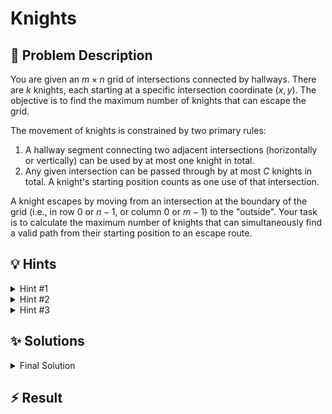 # Knights

## 📝 Problem Description

You are given an $m \times n$ grid of intersections connected by hallways. There are $k$ knights, each starting at a specific intersection coordinate $(x, y)$. The objective is to find the maximum number of knights that can escape the grid.

The movement of knights is constrained by two primary rules:
1.  A hallway segment connecting two adjacent intersections (horizontally or vertically) can be used by at most one knight in total.
2.  Any given intersection can be passed through by at most $C$ knights in total. A knight's starting position counts as one use of that intersection.

A knight escapes by moving from an intersection at the boundary of the grid (i.e., in row 0 or $n-1$, or column 0 or $m-1$) to the "outside". Your task is to calculate the maximum number of knights that can simultaneously find a valid path from their starting position to an escape route.

## 💡 Hints

<details>
<summary>Hint #1</summary>
This problem involves moving entities (knights) through a system with capacity limitations (on hallways and at intersections). This structure is characteristic of problems that can be modeled as a network. Think about how you can represent the movement of knights and the given constraints as flows through such a system.
</details>
<details>
<summary>Hint #2</summary>
Consider modeling the cave as a graph. What would the vertices and edges represent? If intersections are vertices and hallways are edges, the constraint on hallways is straightforward to model. What property of an edge can represent that it can only be used once? This naturally leads to the concept of edge capacities. How would you integrate the knights' starting positions and their escape routes into this graph model? Think about adding special vertices, like a source and a sink.
</details>
<details>
<summary>Hint #3</summary>
A standard graph flow model handles capacities on edges, but this problem also imposes a capacity $C$ on each *vertex* (intersection). This is a common and important variation. A powerful technique to handle vertex capacities is **vertex splitting**. Can you replace each original vertex with a pair of new vertices connected by an edge, such that the capacity of this new edge enforces the original vertex capacity?
</details>

## ✨ Solutions

<details>
<summary>Final Solution</summary>
This problem can be elegantly solved by modeling it as a **maximum flow** problem on a carefully constructed graph. The "flow" in our network will represent the paths of the knights. The maximum flow will then correspond to the maximum number of knights that can find valid escape routes.

### Graph Construction

The core of the solution is to build a flow network that accurately represents all the problem's constraints.

1.  **Source and Sink:** We introduce a single **super-source** vertex, $s$, and a single **super-sink** vertex, $t$. The source $s$ will be the origin of all flow (knights), and the sink $t$ will be the final destination (the outside world).

2.  **Vertex Splitting for Intersection Capacities:** A standard flow network has capacities on edges, not on vertices. To model the constraint that each intersection can be used by at most $C$ knights, we use a technique called **vertex splitting**. For each intersection at grid coordinates $(r, c)$, we create two nodes in our graph:
    *   An **in-node**, $v_{in}(r, c)$.
    *   An **out-node**, $v_{out}(r, c)$.

    We then add a directed edge from the in-node to the out-node, $v_{in}(r, c) \to v_{out}(r, c)$, with a capacity of $C$. Any flow representing a knight passing through this intersection *must* traverse this edge. This construction elegantly ensures that the total flow through the intersection $(r, c)$ cannot exceed $C$.

3.  **Hallway Edges:** Hallways connect adjacent intersections. Since a hallway can be used by only one knight, we model them as edges with capacity 1. For any two adjacent intersections $(r_1, c_1)$ and $(r_2, c_2)$, we add two directed edges to our network:
    *   $v_{out}(r_1, c_1) \to v_{in}(r_2, c_2)$ with capacity 1.
    *   $v_{out}(r_2, c_2) \to v_{in}(r_1, c_1)$ with capacity 1.

    Notice that a knight "leaves" an intersection via its out-node and "arrives" at the next intersection via its in-node.

4.  **Knight Starting Positions:** To place the knights into the network, we connect the super-source $s$ to the in-node of each knight's starting intersection. For each knight starting at $(r, c)$, we add an edge $s \to v_{in}(r, c)$ with a capacity of 1. This injects one unit of flow into the network for each knight, representing their potential to escape.

5.  **Escape Routes:** Knights escape when they move from a boundary intersection to the outside. In our model, this corresponds to flow reaching the super-sink $t$. For any move from an intersection $(r, c)$ that would go off the grid, we instead direct that path to the sink. For example, from an intersection $(0, c)$ in the top row, a move "up" leads to an escape. We model this by adding an edge from its out-node to the sink: $v_{out}(0, c) \to t$ with capacity 1. We do this for all four boundaries.

### Finding the Solution

After constructing this network, the problem is reduced to finding the maximum possible flow from the source $s$ to the sink $t$. The value of this maximum flow is precisely the maximum number of knights that can escape the cave. Any standard max-flow algorithm, such as Edmonds-Karp or Push-Relabel, can be used to find this value. This single, general model correctly handles all subtasks, including the specific cases for $C=1$ and $C=2$.

```cpp
#include <iostream>
#include <vector>

// We use the Boost Graph Library for a robust implementation of the max-flow algorithm.
#include <boost/graph/adjacency_list.hpp>
#include <boost/graph/push_relabel_max_flow.hpp>

// Type definitions for the Boost graph
typedef boost::adjacency_list_traits<boost::vecS, boost::vecS, boost::directedS> traits;
typedef boost::adjacency_list<boost::vecS, 
                              boost::vecS, 
                              boost::directedS, 
                              boost::no_property,
                              boost::property<boost::edge_capacity_t, long,
                                              boost::property<boost::edge_residual_capacity_t, long,
                                                              boost::property<boost::edge_reverse_t, traits::edge_descriptor>>>> graph;
typedef traits::vertex_descriptor vertex_desc;

// Helper function to map a grid coordinate (row, col) and type (in/out) to a unique vertex index.
// In-nodes are indexed from 0 to n*m-1. Out-nodes are indexed from n*m to 2*n*m-1.
int get_vertex_idx(int row, int col, bool is_outgoing_node, int n, int m) {
  return row * m + col + n * m * is_outgoing_node;
}

// An edge adder helper class to simplify adding edges and their reverse edges for the BGL.
class edge_adder {
  graph &G;
  public:
    explicit edge_adder(graph &G) : G(G) {}
    void add_edge(int from, int to, long capacity) {
      auto c_map = boost::get(boost::edge_capacity, G);
      auto r_map = boost::get(boost::edge_reverse, G);
      const auto e = boost::add_edge(from, to, G).first;
      const auto rev_e = boost::add_edge(to, from, G).first;
      c_map[e] = capacity;
      c_map[rev_e] = 0; // Reverse edge has 0 capacity in a directed graph
      r_map[e] = rev_e;
      r_map[rev_e] = e;
    }
};

void solve() {
  int m, n, k, c;
  std::cin >> m >> n >> k >> c;
  
  // Create a graph with 2*n*m nodes for intersections, plus source and sink.
  graph G(n * m * 2);
  edge_adder adder(G);
  
  // Add source and sink vertices. Their indices will be 2*n*m and 2*n*m + 1.
  const vertex_desc v_source = boost::add_vertex(G);
  const vertex_desc v_sink = boost::add_vertex(G);
    
  for (int row = 0; row < n; ++row) {
    for (int col = 0; col < m; ++col) {
      int v_incoming = get_vertex_idx(row, col, false, n, m);
      int v_outgoing = get_vertex_idx(row, col, true, n, m);
      
      // 1. Add edge from in-node to out-node to model vertex capacity C.
      adder.add_edge(v_incoming, v_outgoing, c);
      
      // 2. Connect to adjacent intersections or to the sink if on the boundary.
      // Move Up
      if (row > 0) adder.add_edge(v_outgoing, get_vertex_idx(row - 1, col, false, n, m), 1);
      else adder.add_edge(v_outgoing, v_sink, 1);
      
      // Move Down
      if (row < n - 1) adder.add_edge(v_outgoing, get_vertex_idx(row + 1, col, false, n, m), 1);
      else adder.add_edge(v_outgoing, v_sink, 1);
      
      // Move Left
      if (col > 0) adder.add_edge(v_outgoing, get_vertex_idx(row, col - 1, false, n, m), 1);
      else adder.add_edge(v_outgoing, v_sink, 1);
      
      // Move Right
      if (col < m - 1) adder.add_edge(v_outgoing, get_vertex_idx(row, col + 1, false, n, m), 1);
      else adder.add_edge(v_outgoing, v_sink, 1);
    }
  }
    
  // 3. Connect the source to each knight's starting position.
  for (int i = 0; i < k; ++i) {
    int x, y; // x is col, y is row
    std::cin >> x >> y;
    adder.add_edge(v_source, get_vertex_idx(y, x, false, n, m), 1);
  }
  
  // Calculate the maximum flow from source to sink.
  long flow = boost::push_relabel_max_flow(G, v_source, v_sink);
  
  std::cout << flow << std::endl;
}

int main() {
  std::ios_base::sync_with_stdio(false);
  int t;
  std::cin >> t;
  while (t--) {
    solve();
  }
  return 0;
}
```

</details>

## ⚡ Result

```plaintext

```